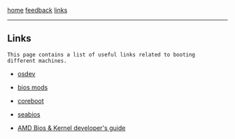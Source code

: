 [home](/) [feedback](/feedback) [links](/links)

-----------------------------------------------------------------------------

## Links
	This page contains a list of useful links related to booting
	different machines.


- [osdev](https://wiki.osdev.org)

- [bios mods](https://www.bios-mods.com)

- [coreboot](https://www.coreboot.org)

- [seabios](https://seabios.org/SeaBIOS)

- [AMD Bios & Kernel developer's
guide](https://www.amd.com/system/files/TechDocs/52740_16h_Models_30h-3Fh_BKDG.pdf)


